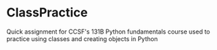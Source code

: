 # ClassPractice
Quick assignment for CCSF's 131B Python fundamentals course used to practice using classes and creating objects in Python
